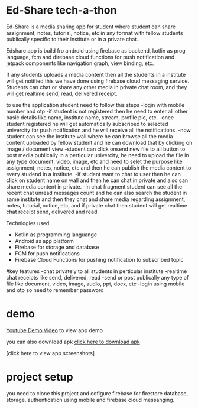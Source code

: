 # Ed-Share tech-a-thon

Ed-Share is a media sharing app for student where student can share assignment, notes, tutorial, notice, etc in any format with fellow students publically specific to their institute or in a private chat.

Edshare app is build fro android using firebase as backend, kotlin as prog language, fcm and direbase cloud functions for push notification and jetpack components like navigation graph, view binding, etc.

If any students uploads a media content then all the students in a institute will get notified this we have done using firebase cloud messaging service.
Students can chat or share any other media in private chat room, and they will get realtime send, read, delivered receipt.

to use the application student need to follow this steps
-login with mobile number and otp
-if student is not registered then he need to enter all other basic details like name, institute name, stream, profile pic, etc.
-once student registered he will get automatically subscribed to selected univercity for push notification and he will receive all the notifications.
-now student can see the institute wall where he can browse all the media content uploaded by fellow student and he can download that by clicking on image / document view
-student can click onsend new file to all button to post media publically in a perticular univercity, he need to upload the file in any type document, video, image, etc and need to selet the purpose like  assignment, notes, notice, etc and then he can publish the media content to every studend in a institute.
-if student want to chat to user then he can click on student name on wall and then he can chat in private and also can share media content in private.
-in chat fragment student can see all the recent chat unread messages count and he can also search the student in same institute and then they chat and share media regarding assignment, notes, tutorial, notice, etc, and if private chat then student will get realtime chat receipt send, delivered and read

Technlogies used
- Kotlin as programming languange
- Android as app platform
- Firebase for storage and database
- FCM for push notifications
- Firebase Cloud Functions for pushing notification to subscribed topic

#key features
-chat privately to all students in perticular institute
-realtime chat receipts like send, delivered, read
-send or post publically any type of file like document, video, image, audio, ppt, docx, etc
-login using mobile and otp so need to remember password

# demo

[Youtube Demo Video](https://youtu.be/lG9Qc--hbJA) to view app demo

you can also download apk [click here to download apk](https://github.com/ashutoshbodade/edshare-techathon/blob/main/Ed-Share%20Ver%201.0%20Release.apk)
 
[click here to view app screenshots]

# project setup
you need to clone this project and cofigure firebase for firestore database, storage, authentication using mobile and firebase cloud messanging.
